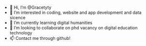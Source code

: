 - 👋 Hi, I’m @Gracetyty
- 👀 I’m interested in coding, website and app development and data sicence
- 🌱 I’m currently learning digital humanities
- 💞️ I’m looking to collaborate on phd vacancy on digital education technology
- 📫 Contact me through github!

<!---
Gracetyty/Gracetyty is a ✨ special ✨ repository because its `README.md` (this file) appears on your GitHub profile.
You can click the Preview link to take a look at your changes.
--->
